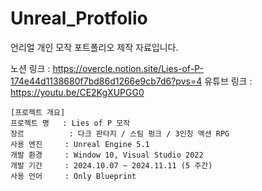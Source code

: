 # Unreal_Protfolio

언리얼 개인 모작 포트폴리오 제작 자료입니다.

노션 링크 : https://overcle.notion.site/Lies-of-P-174e44d1138680f7bd86d1266e9cb7d6?pvs=4
유튜브 링크 : https://youtu.be/CE2KgXUPGG0


```
[프로젝트 개요]
프로젝트 명   : Lies of P 모작
장르          : 다크 판타지 / 스팀 펑크 / 3인칭 액션 RPG
사용 엔진     : Unreal Engine 5.1
개발 환경     : Window 10, Visual Studio 2022
개발 기간     : 2024.10.07 ~ 2024.11.11 (5 주간)
사용 언어     : Only Blueprint
```
